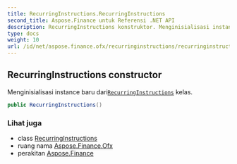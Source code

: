 ```yaml
---
title: RecurringInstructions.RecurringInstructions
second_title: Aspose.Finance untuk Referensi .NET API
description: RecurringInstructions konstruktor. Menginisialisasi instance baru dariRecurringInstructions kelas.
type: docs
weight: 10
url: /id/net/aspose.finance.ofx/recurringinstructions/recurringinstructions/
---
```

## RecurringInstructions constructor

Menginisialisasi instance baru dari[`RecurringInstructions`](../) kelas.

```csharp
public RecurringInstructions()
```

### Lihat juga

* class [RecurringInstructions](../)
* ruang nama [Aspose.Finance.Ofx](../../recurringinstructions/)
* perakitan [Aspose.Finance](../../../)


